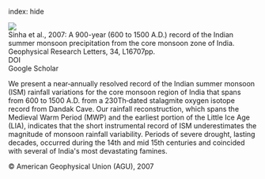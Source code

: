 index: hide

<div class="Citation">
    <div class="Citation-thumb CitationThumb-linked"  data-href="https://doi.org/10.1029/2007gl030431">
      <img src="https://static.claimspace.cloud/climate-study-static/refs/thumbs/5/Sinha_et_al_2007-thumb.png" />
    </div>

  <div class="Citation-body">
    <div class="Citation-text">Sinha et al., 2007: A 900-year (600 to 1500 A.D.) record of the Indian summer monsoon precipitation from the core monsoon zone of India. <span class="Article-journal">Geophysical Research Letters, </span><span class="Article-volume">34, </span>L16707pp.</div>
    <div class="Citation-links">
      <div class="CitationLink" data-href="https://doi.org/10.1029/2007gl030431">
        <div class="CitationLink-icon CitationLink-Doi"></div>
        <div class="CitationLink-text">DOI</div>
      </div>
      <div class="CitationLink" data-href="https://scholar.google.com/scholar?q=10.1029/2007gl030431">
        <div class="CitationLink-icon CitationLink-Scholar"></div>
        <div class="CitationLink-text">Google Scholar</div>
      </div>
    </div>
  </div>
</div>

We present a near‐annually resolved record of the Indian summer monsoon (ISM) rainfall variations for the core monsoon region of India that spans from 600 to 1500 A.D. from a 230Th‐dated stalagmite oxygen isotope record from Dandak Cave. Our rainfall reconstruction, which spans the Medieval Warm Period (MWP) and the earliest portion of the Little Ice Age (LIA), indicates that the short instrumental record of ISM underestimates the magnitude of monsoon rainfall variability. Periods of severe drought, lasting decades, occurred during the 14th and mid 15th centuries and coincided with several of India's most devastating famines.

<div class="Citation-copy">
&copy; American Geophysical Union (AGU), 2007
</div>